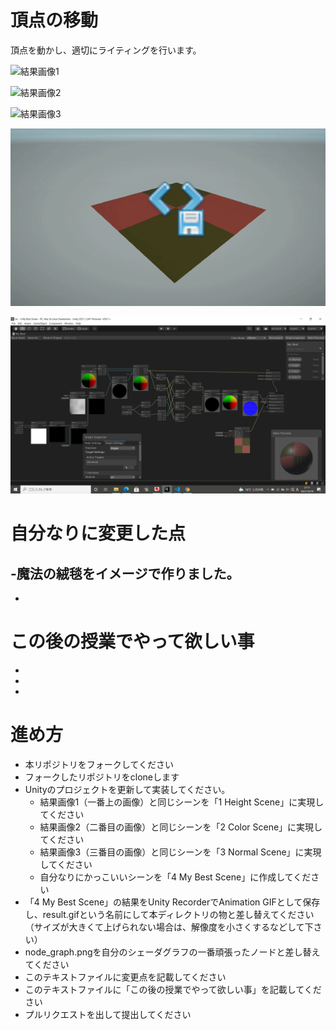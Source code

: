 # 頂点の移動
頂点を動かし、適切にライティングを行います。

![結果画像1](result1.gif)

![結果画像2](result2.gif)

![結果画像3](result3.gif)

![結果画像](result.gif)

![シェーダグラフ](node_graph.png)

# 自分なりに変更した点
-魔法の絨毯をイメージで作りました。
-
-
# この後の授業でやって欲しい事
-
-
-


# 進め方

- 本リポジトリをフォークしてください
- フォークしたリポジトリをcloneします
- Unityのプロジェクトを更新して実装してください。
  - 結果画像1（一番上の画像）と同じシーンを「1 Height Scene」に実現してください
  - 結果画像2（二番目の画像）と同じシーンを「2 Color Scene」に実現してください
  - 結果画像3（三番目の画像）と同じシーンを「3 Normal Scene」に実現してください
  - 自分なりにかっこいいシーンを「4 My Best Scene」に作成してください
- 「4 My Best Scene」の結果をUnity RecorderでAnimation GIFとして保存し、result.gifという名前にして本ディレクトリの物と差し替えてください（サイズが大きくて上げられない場合は、解像度を小さくするなどして下さい）
- node_graph.pngを自分のシェーダグラフの一番頑張ったノードと差し替えてください
- このテキストファイルに変更点を記載してください
- このテキストファイルに「この後の授業でやって欲しい事」を記載してください
- プルリクエストを出して提出してください
